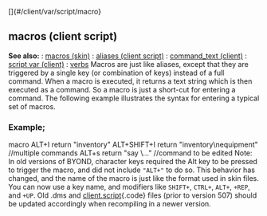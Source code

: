 []{#/client/var/script/macro}
  ## macros (client script)
  **See also:**
  :   [macros (skin)](ref/%7Bskin%7D/macros)
  :   [aliases (client script)](ref/client/var/script/alias)
  :   [command_text (client)](ref/client/var/command_text)
  :   [script var (client)](ref/client/var/script)
  :   [verbs](ref/verb)
  Macros are just like aliases, except that they are triggered by a single
  key (or combination of keys) instead of a full command. When a macro is
  executed, it returns a text string which is then executed as a command.
  So a macro is just a short-cut for entering a command.
  The following example illustrates the syntax for entering a typical set
  of macros.
  ### Example;
  macro ALT+I return \"inventory\" ALT+SHIFT+I return
  \"inventory\\nequipment\" //multiple commands ALT+s return \"say
  \\\...\" //command to be edited
  Note: In old versions of BYOND, character keys required the Alt key to
  be pressed to trigger the macro, and did not include `"ALT+"` to do so.
  This behavior has changed, and the name of the macro is just like the
  format used in skin files. You can now use a key name, and modifiers
  like `SHIFT+`, `CTRL+`, `ALT+`, `+REP`, and `+UP`. Old .dms and
  [client.script](ref/client/var/script){.code} files (prior to version 507)
  should be updated accordingly when recompiling in a newer version.